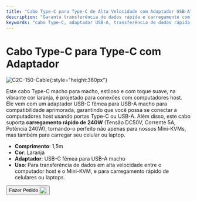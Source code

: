 ```yaml
---
title: "Cabo Type-C para Type-C de Alta Velocidade com Adaptador USB-A"
description: "Garanta transferência de dados rápida e carregamento com nosso cabo Type-C para Type-C de alta velocidade, completo com um adaptador USB-A para versatilidade."
keywords: "cabo Type-C, adaptador USB-A, transferência de dados rápida, carregamento de alta velocidade"
---
```


# Cabo Type-C para Type-C com Adaptador

![C2C-150-Cable](https://assets.openterface.com/images/product/part/OP-05-CABLE150-C2C.jpg){:style="height:360px"}

Este cabo Type-C macho para macho, estiloso e com toque suave, na vibrante cor laranja, é projetado para conexões com computadores host. Ele vem com um adaptador USB-C fêmea para USB-A macho para compatibilidade aprimorada, garantindo que você possa se conectar a computadores host usando portas Type-C ou USB-A. Além disso, este cabo suporta **carregamento rápido de 240W** (Tensão DC50V, Corrente 5A, Potência 240W), tornando-o perfeito não apenas para nossos Mini-KVMs, mas também para carregar seu celular ou laptop.

- **Comprimento**: 1,5m
- **Cor**: Laranja
- **Adaptador**: USB-C fêmea para USB-A macho
- **Uso**: Para transferência de dados em alta velocidade entre o computador host e o Mini-KVM, e para carregamento rápido de celulares ou laptops.

<button class="md-button" onclick="window.location.href='https://shop.techxartisan.com/products/type-c-cable-with-usb-a-adapter-1-5m-4-11ft-240w-fast-charging-data-transfer-usb2-0'"> Fazer Pedido <img src="/images/trademark/txa.svg" alt="TxA Shop" style="vertical-align: middle; height: 20px;"></button>

